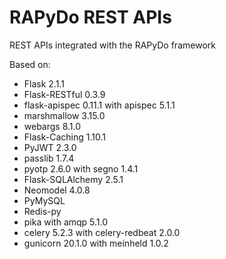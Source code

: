 # RAPyDo REST APIs

REST APIs integrated with the RAPyDo framework

Based on:

- Flask 2.1.1
- Flask-RESTful 0.3.9
- flask-apispec 0.11.1 with apispec 5.1.1
- marshmallow 3.15.0
- webargs 8.1.0
- Flask-Caching 1.10.1
- PyJWT 2.3.0
- passlib 1.7.4
- pyotp 2.6.0 with segno 1.4.1
- Flask-SQLAlchemy 2.5.1
- Neomodel 4.0.8
- PyMySQL
- Redis-py
- pika with amqp 5.1.0
- celery 5.2.3 with celery-redbeat 2.0.0
- gunicorn 20.1.0 with meinheld 1.0.2
